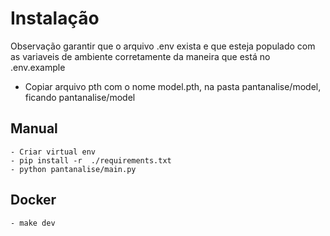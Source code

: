 # Instalação
  Observação garantir que o arquivo .env exista e que esteja populado com as variaveis de ambiente corretamente da maneira que está no .env.example
   - Copiar arquivo pth com o nome model.pth, na pasta pantanalise/model, ficando  pantanalise/model 
## Manual
    - Criar virtual env 
    - pip install -r  ./requirements.txt
    - python pantanalise/main.py
## Docker
    - make dev